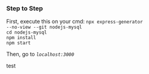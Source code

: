 ### Step to Step

First, execute this on your cmd:
<code>npx express-generator --no-view --git nodejs-mysql</code>
<br/>
<code>cd nodejs-mysql</code>
<br/>
<code>npm install</code>
<br/>
<code>npm start</code>

Then, go to <code><i>localhost:3000</i></code>

test